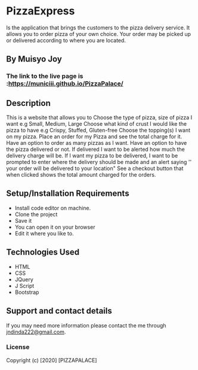 # PizzaExpress

Is the application that brings the customers to the pizza delivery service. It allows you to order pizza of your own choice. 
Your order may be picked up or delivered according to where you are located.
## By **Muisyo Joy**
### The link to the live page is :https://municiii.github.io/PizzaPalace/
## Description
This  is a website that allows you to Choose the type of pizza, size of pizza I want e.g Small, Medium, Large Choose what kind of crust I would like the pizza to have e.g Crispy, Stuffed, Gluten-free Choose the topping(s) I want on my pizza. Place an order for my Pizza and see the total charge for it. Have an option to order as many pizzas as I want. Have an option to have the pizza delivered or not.  If delivered I want to be alerted how much the delivery charge will be. If I want my pizza to be delivered, I want to be prompted to enter where the delivery should be made and an alert saying '' your order will be delivered to your location" See a checkout button that when clicked shows the total amount charged for the orders.

## Setup/Installation Requirements
* Install code editor on machine.
* Clone the project 
* Save it
* You can open it on your browser
* Edit it where you like to.
## Technologies Used
* HTML
* CSS
* JQuery
* J Script
* Bootstrap
## Support and contact details
If you may need more information please contact the me through jndinda222@gmail.com.
### License
Copyright (c) [2020] [PIZZAPALACE]
